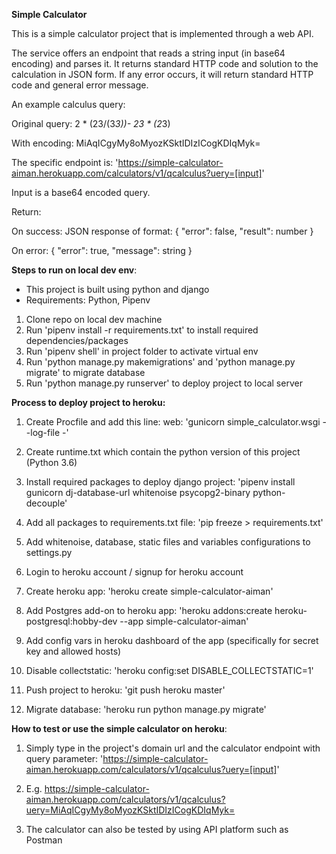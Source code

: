 **Simple Calculator**

This is a simple calculator project that is implemented through a web API.

The service offers an endpoint that reads a string input (in base64 encoding) and parses it.
It returns standard HTTP code and solution to the calculation in JSON form. If any error occurs, it will return standard HTTP code and general error message.

An example calculus query:

Original query: 2 * (23/(3*3))- 23 * (2*3)

With encoding: MiAqICgyMy8oMyozKSktIDIzICogKDIqMyk=

The specific endpoint is: 'https://simple-calculator-aiman.herokuapp.com/calculators/v1/qcalculus?uery=[input]'

Input is a base64 encoded query.

Return:

On success: JSON response of format: { "error": false, "result": number }

On error: { "error": true, "message": string }

**Steps to run on local dev env**:
- This project is built using python and django
- Requirements: Python, Pipenv

1. Clone repo on local dev machine
2. Run 'pipenv install -r requirements.txt' to install required dependencies/packages
3. Run 'pipenv shell' in project folder to activate virtual env
4. Run 'python manage.py makemigrations' and 'python manage.py migrate' to migrate database
5. Run 'python manage.py runserver' to deploy project to local server

**Process to deploy project to heroku:**

1. Create Procfile and add this line: web: 'gunicorn simple_calculator.wsgi --log-file -'

2. Create runtime.txt which contain the python version of this project (Python 3.6)

3. Install required packages to deploy django project: 'pipenv install gunicorn dj-database-url whitenoise psycopg2-binary python-decouple'

4. Add all packages to requirements.txt file: 'pip freeze > requirements.txt'

5. Add whitenoise, database, static files and variables configurations to settings.py

6. Login to heroku account / signup for heroku account

7. Create heroku app: 'heroku create simple-calculator-aiman'

8. Add Postgres add-on to heroku app: 'heroku addons:create heroku-postgresql:hobby-dev --app simple-calculator-aiman'

9. Add config vars in heroku dashboard of the app (specifically for secret key and allowed hosts)

10. Disable collectstatic: 'heroku config:set DISABLE_COLLECTSTATIC=1'

11. Push project to heroku: 'git push heroku master'

12. Migrate database: 'heroku run python manage.py migrate'

**How to test or use the simple calculator on heroku**:

1. Simply type in the project's domain url and the calculator endpoint with query parameter: 'https://simple-calculator-aiman.herokuapp.com/calculators/v1/qcalculus?uery=[input]'

2. E.g. https://simple-calculator-aiman.herokuapp.com/calculators/v1/qcalculus?uery=MiAqICgyMy8oMyozKSktIDIzICogKDIqMyk=

3. The calculator can also be tested by using API platform such as Postman
